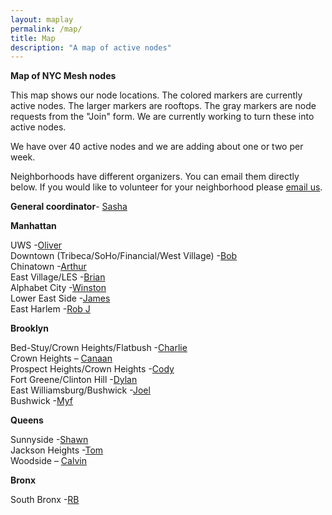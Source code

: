 ```yaml
---
layout: maplay
permalink: /map/
title: Map
description: "A map of active nodes"
---
```

**Map of NYC Mesh nodes**

This map shows our node locations. The colored markers are currently active nodes. The larger markers are rooftops. The gray markers are node requests from the "Join" form. We are currently working to turn these into active nodes. 

We have over 40 active nodes and we are adding about one or two per week.

Neighborhoods have different organizers. You can email them directly below. If you would like to volunteer for your neighborhood please [email us](<mailto:nycmeshmail@gmail.com>).

**General coordinator**- [Sasha](<mailto:sasha@nycmesh.net>)

**Manhattan**

UWS -[Oliver](<mailto:oliver@nycmesh.net>)   
Downtown (Tribeca/SoHo/Financial/West Village) -[Bob](<mailto:bob@nycmesh.net>)   
Chinatown -[Arthur](<mailto:arthur@nycmesh.net>)    
East Village/LES -[Brian](<mailto:brian@nycmesh.net>)  
Alphabet City -[Winston](<mailto:winston@nycmesh.net>)   
Lower East Side -[James](<mailto:james@nycmesh.net>)  
East Harlem -[Rob J](<mailto:robj@nycmesh.net>)  

**Brooklyn**

Bed-Stuy/Crown Heights/Flatbush -[Charlie](<mailto:charlie@nycmesh.net>)  
Crown Heights –  [Canaan](<mailto:canaan@nycmesh.net>)  
Prospect Heights/Crown Heights -[Cody](<mailto:cody@nycmesh.net>)  
Fort Greene/Clinton Hill -[Dylan](<mailto:dylan@nycmesh.net>)    
East Williamsburg/Bushwick -[Joel](<mailto:joel@nycmesh.net>)  
Bushwick -[Myf](<mailto:myf@nycmesh.net>)  

**Queens**

Sunnyside -[Shawn](<mailto:shawn@nycmesh.net>)  
Jackson Heights -[Tom](<mailto:tom@nycmesh.net>)  
Woodside – [Calvin](<mailto:calvin@nycmesh.net>)  

**Bronx**

South Bronx -[RB](<mailto:rb@nycmesh.net>)  



